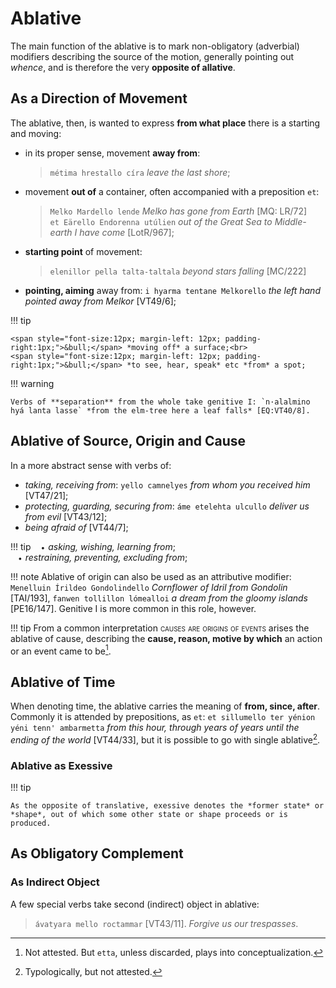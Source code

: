 # Ablative

The main function of the ablative is to mark non-obligatory (adverbial) modifiers describing the source of the motion, generally pointing out *whence*, and is therefore the very **opposite of allative**.

## As a Direction of Movement

The ablative, then, is wanted to express **from what place** there is a starting and moving:

+ in its proper sense, movement **away from**: 
	
	> `métima hrestallo círa` *leave the last shore*;

+ movement **out of** a container, often accompanied with a preposition `et`:
	
	> `Melko Mardello lende` *Melko has gone from Earth* [MQ: LR/72]<br>
	`et Eärello Endorenna utúlien` *out of the Great Sea to Middle-earth I have come* [LotR/967]; 

+ **starting point** of movement:

	> `elenillor pella talta-taltala` *beyond stars falling* [MC/222]
	
+ **pointing, aiming** away from: `i hyarma tentane Melkorello` *the left hand pointed away from Melkor* [VT49/6];

!!! tip	
	
	<span style="font-size:12px; margin-left: 12px; padding-right:1px;">&bull;</span> *moving off* a surface;<br>
	<span style="font-size:12px; margin-left: 12px; padding-right:1px;">&bull;</span> *to see, hear, speak* etc *from* a spot;
	
!!! warning
	
	Verbs of **separation** from the whole take genitive I: `n·alalmino hyá lanta lasse` *from the elm-tree here a leaf falls* [EQ:VT40/8].
	
## Ablative of Source, Origin and Cause

In a more abstract sense with verbs of:

+ *taking, receiving from*: `yello camnelyes` *from whom you received him* [VT47/21];
+ *protecting, guarding, securing from*: `áme etelehta ulcullo` *deliver us from evil* [VT43/12];
+ *being afraid of* [VT44/7]; 

!!! tip
	<span style="font-size:12px; margin-left: 12px; padding-right:1px;">&bull;</span> *asking, wishing, learning from*;<br>
	<span style="font-size:12px; margin-left: 12px; padding-right:1px;">&bull;</span> *restraining, preventing, excluding from*;

!!! note
	Ablative of origin can also be used as an attributive modifier: `Menelluin Írildeo Gondolindello` *Cornflower of Idril from Gondolin* [TAI/193], `fanwen tollillon lómealloi` *a dream from the gloomy islands* [PE16/147]. Genitive I is more common in this role, however.
	
!!! tip
	From a common interpretation <span style="font-variant:small-caps;">causes are origins of events</span> arises the ablative of cause, describing the **cause, reason, motive by which** an action or an event came to be[^2].
	
## Ablative of Time

When denoting time, the ablative carries the meaning of **from, since, after**. Commonly it is attended by prepositions, as `et`: `et sillumello ter yénion yéni tenn' ambarmetta` *from this hour, through years of years until the ending of the world* [VT44/33], but it is possible to go with single ablative[^1].

### Ablative as Exessive

!!! tip

	As the opposite of translative, exessive denotes the *former state* or *shape*, out of which some other state or shape proceeds or is produced.

## As Obligatory Complement

### As Indirect Object

A few special verbs take second (indirect) object in ablative:

> `ávatyara mello roctammar` [VT43/11]. *Forgive us our trespasses*.

[^2]: Not attested. But `etta`, unless discarded, plays into conceptualization.
[^1]: Typologically, but not attested.